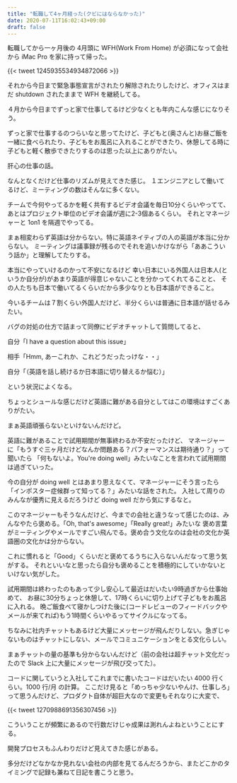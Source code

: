 ```yaml
---
title: "転職して4ヶ月経った(クビにはならなかった)"
date: 2020-07-11T16:02:43+09:00
draft: false
---
```


転職してから一ヶ月後の 4月頭に WFH(Work From Home) が必須になって会社から iMac Pro を家に持って帰った。

{{< tweet 1245935534934872066 >}}

それから今日まで緊急事態宣言がされたり解除されたりしたけど、オフィスはまだ shutdown されたままで WFH を継続してる。

４月から今日までずっと家で仕事してるけど少なくとも年内こんな感じになりそう。

ずっと家で仕事するのつらいなと思ってたけど、子どもと(奥さんと)お昼ご飯を一緒に食べられたり、子どもをお風呂に入れることができたり、休憩してる時に子どもと軽く散歩できたりするのは思った以上にありがたい。


肝心の仕事の話。

なんとなくだけど仕事のリズムが見えてきた感じ。
１エンジニアとして働いてるけど、ミーティングの数はそんなに多くない。

チームで今何やってるかを軽く共有するビデオ会議を毎日10分くらいやってて、あとはプロジェクト単位のビデオ会議が週に2-3個あるくらい。
それとマネージャーと 1on1 を隔週でやってる。

まぁ相変わらず英語は分からない。特に英語ネイティブの人の英語が本当に分からない。
ミーティングは議事録が残るのでそれを追いかけながら「ああこういう話か」と理解してたりする。


本当にやっていけるのかって不安になるけど
幸い日本にいる外国人は日本人(というか自分が)があまり英語が得意じゃないことを分かってくれてることと、
その人たちも日本で働いてるくらいだから多少なりとも日本語ができること。

今いるチームは７割くらい外国人だけど、半分くらいは普通に日本語が話せるみたい。

バグの対処の仕方で詰まって同僚にビデオチャットして質問してると、

自分「I have a question about this issue」

相手「Hmm, あーこれか、これどうだったっけな・・」

自分「（英語を話し続けるか日本語に切り替えるか悩む）」

という状況によくなる。


ちょっとシュールな感じだけど英語に難がある自分としてはこの環境はすごくありがたい。

まぁ英語頑張らないといけないんだけど。


英語に難があることで試用期間が無事終わるか不安だったけど、
マネージャーに「もうすぐ三ヶ月だけどなんか問題ある？パフォーマンスは期待通り？」って聞いたら
「何もないよ。You're doing well」みたいなことを言われて試用期間は過ぎていった。

今の自分が doing well とはあまり思えなくて、マネージャーにそう言ったら「インポスター症候群って知ってる？」みたいな話をされた。
入社して周りのみんなが優秀に見えるだろうけど doing well だから気にするなと。

このマネージャーもそうなんだけど、今までの会社と違うなって感じたのは、みんなやたら褒める。「Oh, that's awesome」「Really great!」みたいな
褒め言葉がミーティングやメールですごい飛んでる。褒め合う文化なのは会社の文化か英語圏の文化かは分からない。

これに慣れると「Good」くらいだと褒めてるうちに入らないんだなって思う気がする。
それといいなと思ったら自分も褒めることを積極的にしていかないといけない気がした。

試用期間は終わったのもあって少し安心して最近はだいたい9時過ぎから仕事始めて、
お昼に30分ちょっと休憩して、17時くらいに切り上げて子どもをお風呂に入れる。
晩ご飯食べて寝かしつけた後に(コードレビューのフィードバックやメールが来てれば)もう1時間くらいやるってサイクルになってる。

ちなみに社内チャットもあるけど大量にメッセージが飛んだりしない。急ぎじゃないものはチャットにしない、メールでコミュニケーションをとる文化らしい。

まぁチャットの量の基準も分からないんだけど（前の会社は超チャット文化だったので Slack 上に大量にメッセージが飛び交ってた）。


コードに関していうと入社してこれまでに書いたコードはだいたい 4000 行くらい。1000 行/月 の計算。
ここだけ見ると「めっちゃ少ないやんけ、仕事しろ」って思うんだけど、プロダクト自体が超巨大なので変更もそれなりに大変で、

{{< tweet 1270988691356307456 >}}

こういうことが頻繁にあるので行数だけじゃ成果は測れんよねということにする。

開発プロセスもふんわりだけど見えてきた感じがある。

多分だけどなかなか見れない会社の内部を見てるんだろうから、またどこかのタイミングで記録も兼ねて日記を書こうと思う。
